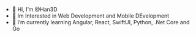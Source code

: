 - 👋 Hi, I’m @Han3D
- 👀 Im Interested in Web Development and Mobile DEvelopment
- 🌱 I’m currently learning Angular, React, SwiftUI, Python, .Net Core and Go

<!---
Han3D/Han3D is a ✨ special ✨ repository because its `README.md` (this file) appears on your GitHub profile.
You can click the Preview link to take a look at your changes.
--->
